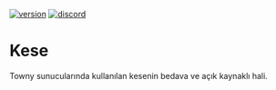 [![version](https://img.shields.io/badge/Release-1.4.2-green.svg)](https://github.com/lyneez/Kese/releases/latest)
[![discord](https://img.shields.io/badge/Discord-WWQnEYtBNM-8080c0)](https://discord.gg/WWQnEYtBNM)

# Kese
Towny sunucularında kullanılan kesenin bedava ve açık kaynaklı hali.

